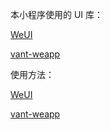 本小程序使用的 UI 库：

[WeUI](https://developers.weixin.qq.com/miniprogram/dev/extended/weui/)

[vant-weapp](https://youzan.github.io/vant-weapp)

使用方法：

[WeUI](https://blog.csdn.net/u013116210/article/details/106383960)

[vant-weapp](https://cloud.tencent.com/developer/article/1729865)